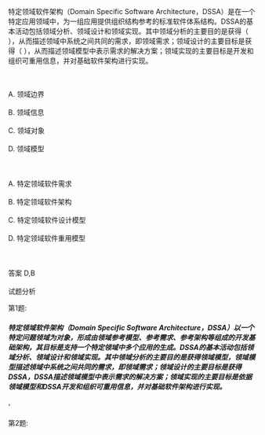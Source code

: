 <div class="detail lh2"><p>
特定领域软件架构（Domain Specific Software Architecture，DSSA）是在一个特定应用领域中，为一组应用提供组织结构参考的标准软件体系结构。DSSA的基本活动包括领域分析、领域设计和领域实现。其中领域分析的主要目的是获得（  ），从而描述领域中系统之间共同的需求，即领域需求；领域设计的主要目标是获得（  ），从而描述领域模型中表示需求的解决方案；领域实现的主要目标是开发和组织可重用信息，并对基础软件架构进行实现。</p><br/><br/>A. 领域边界<br/><br/>B. 领域信息<br/><br/>C. 领域对象<br/><br/>D. 领域模型<br/><br/><br/><br/>A. 特定领域软件需求<br/><br/>B. 特定领域软件架构<br/><br/>C. 特定领域软件设计模型<br/><br/>D. 特定领域软件重用模型<br/><br/><br/><br/>答案 D,B<br/><br/>试题分析<br/><p>第1题:</p><p>
</p><h5>特定领域软件架构（Domain Specific Software
Architecture，DSSA）以一个特定问题领域为对象，形成由领域参考模型、参考需求、参考架构等组成的开发基础架构，其目标是支持一个特定领域中多个应用的生成。DSSA的基本活动包括领域分析、领域设计和领域实现。其中领域分析的主要目的是获得领域模型，领域模型描述领域中系统之间共同的需求，即领域需求；领域设计的主要目标是获得DSSA，DSSA描述领域模型中表示需求的解决方案；领域实现的主要目标是依据领域模型和DSSA开发和组织可重用信息，并对基础软件架构进行实现。</h5>
'<p>第2题:</p><p><br/></p></div>